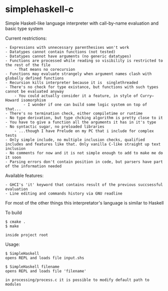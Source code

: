 # simplehaskell-c
Simple Haskell-like language interpreter with call-by-name evaluation and basic type system

Current restrictions:

    - Expressions with unnecessary parenthesises won't work
    - Datatypes cannot contain functions (not tested)
    - Datatypes cannot have arguments (no generic datatypes)
    - Functions are processed while reading so visibility is restricted to the rest of the file
        - That means no corecursion
    - Functions may evaluate strangely when argument names clash with globally defined functions
    - Recursion kills interpreter because it is  singlethreaded
    - There's no check for type existance, but functions with such types cannot be evaluated anyway
        - You could actually consider it a feature, in style of Curry–Howard isomorphism
            - I wonder if one can build some logic system on top of that...
    - There's no termination check, either compiletime or runtime
    - No type derivation, but type chcking algorithm is pretty close to it
    - You have to give a function all the arguments it has in it's type
    - No syntactic sugar, no preloaded libraries
        - ...though I have Prelude on my PC that i include for complex tests
    - Only simple include, no multiple inclusion checks, qualified includes and features like that. Only vanilla C-like straight up text inclusion
    - No comments for now and it is not simple enough to add to make me do it soon
    - Parsing errors don't contain position in code, but parsers have part of the information needed

Available features:

    - GHCI's 'it' keyword that contains result of the previous succsessful evaluation
    - Line editing and commands history via GNU readline

For most of the other things this interpretator's language is similar to Haskell

To build

    $ cmake .
    $ make

    inside project root

Usage:
    
    $ SimpleHaskell
    opens REPL and loads file input.shs
    
    $ SimpleHaskell filename
    opens REPL and loads file 'filename' 
    
    in processing/process.c it is possible to modify default path to modules
    
